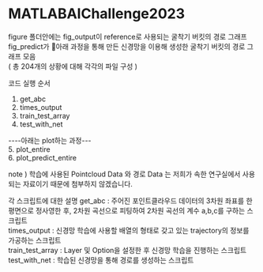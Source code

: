 # MATLABAIChallenge2023

figure 폴더안에는
fig_output이 reference로 사용되는 굴착기 버킷의 경로 그래프  
fig_predict가 아래 과정을 통해 만든 신경망을 이용해 생성한 굴착기 버킷의 경로 그래프 모음  
( 총 204개의 상황에 대해 각각의 파일 구성 )  

코드 실행 순서  
 1. get_abc  
 2. times_output  
 3. train_test_array  
 4. test_with_net  

----아래는 plot하는 과정---  
 5. plot_entire  
 6. plot_predict_entire  


note ) 학습에 사용된 Pointcloud Data 와 경로 Data 는 저희가 속한 연구실에서 사용되는 자료이기 때문에 첨부하지 않겠습니다.  

각 스크립트에 대한 설명
get_abc :  주어진 포인트클라우드 데이터의 3차원 좌표를 한 평면으로 정사영한 후, 2차원 곡선으로 피팅하여 2차원 곡선의 계수 a,b,c를 구하는 스크립트  
times_output : 신경망 학습에 사용할 배열의 형태로 갖고 있는 trajectory의 정보를 가공하는 스크립트  
train_test_array : Layer 및 Option을 설정한 후 신경망 학습을 진행하는 스크립트  
test_with_net : 학습된 신경망을 통해 경로를 생성하는 스크립트  
